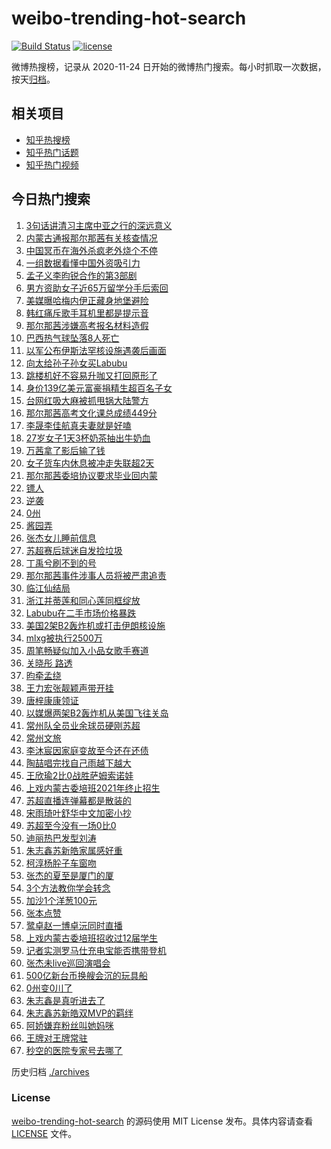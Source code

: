 # weibo-trending-hot-search

[![Build Status](https://github.com/justjavac/weibo-trending-hot-search/workflows/ci/badge.svg?branch=master)](https://github.com/justjavac/weibo-trending-hot-search/actions)
[![license](https://img.shields.io/github/license/justjavac/weibo-trending-hot-search)](https://github.com/justjavac/weibo-trending-hot-search/blob/master/LICENSE)

微博热搜榜，记录从 2020-11-24 日开始的微博热门搜索。每小时抓取一次数据，按天[归档](./archives)。

## 相关项目

- [知乎热搜榜](https://github.com/justjavac/zhihu-trending-top-search)
- [知乎热门话题](https://github.com/justjavac/zhihu-trending-hot-questions)
- [知乎热门视频](https://github.com/justjavac/zhihu-trending-hot-video)

## 今日热门搜索

<!-- BEGIN -->
<!-- 最后更新时间 Sun Jun 22 2025 01:51:30 GMT+0800 (China Standard Time) -->

1. [3句话讲清习主席中亚之行的深远意义](https://s.weibo.com//weibo?q=%233%E5%8F%A5%E8%AF%9D%E8%AE%B2%E6%B8%85%E4%B9%A0%E4%B8%BB%E5%B8%AD%E4%B8%AD%E4%BA%9A%E4%B9%8B%E8%A1%8C%E7%9A%84%E6%B7%B1%E8%BF%9C%E6%84%8F%E4%B9%89%23&Refer=new_time)
1. [内蒙古通报那尔那茜有关核查情况](https://s.weibo.com//weibo?q=%23%E5%86%85%E8%92%99%E5%8F%A4%E9%80%9A%E6%8A%A5%E9%82%A3%E5%B0%94%E9%82%A3%E8%8C%9C%E6%9C%89%E5%85%B3%E6%A0%B8%E6%9F%A5%E6%83%85%E5%86%B5%23&t=31&band_rank=1&Refer=top)
1. [中国冥币在海外杀疯老外烧个不停](https://s.weibo.com//weibo?q=%23%E4%B8%AD%E5%9B%BD%E5%86%A5%E5%B8%81%E5%9C%A8%E6%B5%B7%E5%A4%96%E6%9D%80%E7%96%AF%E8%80%81%E5%A4%96%E7%83%A7%E4%B8%AA%E4%B8%8D%E5%81%9C%23&t=31&band_rank=13&Refer=top)
1. [一组数据看懂中国外资吸引力](https://s.weibo.com//weibo?q=%23%E4%B8%80%E7%BB%84%E6%95%B0%E6%8D%AE%E7%9C%8B%E6%87%82%E4%B8%AD%E5%9B%BD%E5%A4%96%E8%B5%84%E5%90%B8%E5%BC%95%E5%8A%9B%23&t=31&band_rank=3&Refer=top)
1. [孟子义李昀锐合作的第3部剧](https://s.weibo.com//weibo?q=%23%E5%AD%9F%E5%AD%90%E4%B9%89%E6%9D%8E%E6%98%80%E9%94%90%E5%90%88%E4%BD%9C%E7%9A%84%E7%AC%AC3%E9%83%A8%E5%89%A7%23&t=31&band_rank=27&Refer=top)
1. [男方资助女子近65万留学分手后索回](https://s.weibo.com//weibo?q=%23%E7%94%B7%E6%96%B9%E8%B5%84%E5%8A%A9%E5%A5%B3%E5%AD%90%E8%BF%9165%E4%B8%87%E7%95%99%E5%AD%A6%E5%88%86%E6%89%8B%E5%90%8E%E7%B4%A2%E5%9B%9E%23&t=31&band_rank=19&Refer=top)
1. [美媒曝哈梅内伊正藏身地堡避险](https://s.weibo.com//weibo?q=%23%E7%BE%8E%E5%AA%92%E6%9B%9D%E5%93%88%E6%A2%85%E5%86%85%E4%BC%8A%E6%AD%A3%E8%97%8F%E8%BA%AB%E5%9C%B0%E5%A0%A1%E9%81%BF%E9%99%A9%23&t=31&band_rank=26&Refer=top)
1. [韩红痛斥歌手耳机里都是提示音](https://s.weibo.com//weibo?q=%E9%9F%A9%E7%BA%A2%E7%97%9B%E6%96%A5%E6%AD%8C%E6%89%8B%E8%80%B3%E6%9C%BA%E9%87%8C%E9%83%BD%E6%98%AF%E6%8F%90%E7%A4%BA%E9%9F%B3&t=31&band_rank=4&Refer=top)
1. [那尔那茜涉嫌高考报名材料造假](https://s.weibo.com//weibo?q=%23%E9%82%A3%E5%B0%94%E9%82%A3%E8%8C%9C%E6%B6%89%E5%AB%8C%E9%AB%98%E8%80%83%E6%8A%A5%E5%90%8D%E6%9D%90%E6%96%99%E9%80%A0%E5%81%87%23&t=31&band_rank=11&Refer=top)
1. [巴西热气球坠落8人死亡](https://s.weibo.com//weibo?q=%23%E5%B7%B4%E8%A5%BF%E7%83%AD%E6%B0%94%E7%90%83%E5%9D%A0%E8%90%BD8%E4%BA%BA%E6%AD%BB%E4%BA%A1%23&t=31&band_rank=28&Refer=top)
1. [以军公布伊斯法罕核设施遇袭后画面](https://s.weibo.com//weibo?q=%23%E4%BB%A5%E5%86%9B%E5%85%AC%E5%B8%83%E4%BC%8A%E6%96%AF%E6%B3%95%E7%BD%95%E6%A0%B8%E8%AE%BE%E6%96%BD%E9%81%87%E8%A2%AD%E5%90%8E%E7%94%BB%E9%9D%A2%23&t=31&band_rank=10&Refer=top)
1. [向太给孙子孙女买Labubu](https://s.weibo.com//weibo?q=%23%E5%90%91%E5%A4%AA%E7%BB%99%E5%AD%99%E5%AD%90%E5%AD%99%E5%A5%B3%E4%B9%B0Labubu%23&t=31&band_rank=12&Refer=top)
1. [跳楼机好不容易升咖又打回原形了](https://s.weibo.com//weibo?q=%E8%B7%B3%E6%A5%BC%E6%9C%BA%E5%A5%BD%E4%B8%8D%E5%AE%B9%E6%98%93%E5%8D%87%E5%92%96%E5%8F%88%E6%89%93%E5%9B%9E%E5%8E%9F%E5%BD%A2%E4%BA%86&t=31&band_rank=8&Refer=top)
1. [身价139亿美元富豪捐精生超百名子女](https://s.weibo.com//weibo?q=%23%E8%BA%AB%E4%BB%B7139%E4%BA%BF%E7%BE%8E%E5%85%83%E5%AF%8C%E8%B1%AA%E6%8D%90%E7%B2%BE%E7%94%9F%E8%B6%85%E7%99%BE%E5%90%8D%E5%AD%90%E5%A5%B3%23&t=31&band_rank=9&Refer=top)
1. [台网红吸大麻被抓甩锅大陆警方](https://s.weibo.com//weibo?q=%23%E5%8F%B0%E7%BD%91%E7%BA%A2%E5%90%B8%E5%A4%A7%E9%BA%BB%E8%A2%AB%E6%8A%93%E7%94%A9%E9%94%85%E5%A4%A7%E9%99%86%E8%AD%A6%E6%96%B9%23&t=31&band_rank=5&Refer=top)
1. [那尔那茜高考文化课总成绩449分](https://s.weibo.com//weibo?q=%23%E9%82%A3%E5%B0%94%E9%82%A3%E8%8C%9C%E9%AB%98%E8%80%83%E6%96%87%E5%8C%96%E8%AF%BE%E6%80%BB%E6%88%90%E7%BB%A9449%E5%88%86%23&t=31&band_rank=13&Refer=top)
1. [李晟李佳航真夫妻就是好嗑](https://s.weibo.com//weibo?q=%23%E6%9D%8E%E6%99%9F%E6%9D%8E%E4%BD%B3%E8%88%AA%E7%9C%9F%E5%A4%AB%E5%A6%BB%E5%B0%B1%E6%98%AF%E5%A5%BD%E5%97%91%23&t=31&band_rank=25&Refer=top)
1. [27岁女子1天3杯奶茶抽出牛奶血](https://s.weibo.com//weibo?q=%2327%E5%B2%81%E5%A5%B3%E5%AD%901%E5%A4%A93%E6%9D%AF%E5%A5%B6%E8%8C%B6%E6%8A%BD%E5%87%BA%E7%89%9B%E5%A5%B6%E8%A1%80%23&t=31&band_rank=18&Refer=top)
1. [万茜拿了影后输了钱](https://s.weibo.com//weibo?q=%23%E4%B8%87%E8%8C%9C%E6%8B%BF%E4%BA%86%E5%BD%B1%E5%90%8E%E8%BE%93%E4%BA%86%E9%92%B1%23&t=31&band_rank=14&Refer=top)
1. [女子货车内休息被冲走失联超2天](https://s.weibo.com//weibo?q=%23%E5%A5%B3%E5%AD%90%E8%B4%A7%E8%BD%A6%E5%86%85%E4%BC%91%E6%81%AF%E8%A2%AB%E5%86%B2%E8%B5%B0%E5%A4%B1%E8%81%94%E8%B6%852%E5%A4%A9%23&t=31&band_rank=15&Refer=top)
1. [那尔那茜委培协议要求毕业回内蒙](https://s.weibo.com//weibo?q=%23%E9%82%A3%E5%B0%94%E9%82%A3%E8%8C%9C%E5%A7%94%E5%9F%B9%E5%8D%8F%E8%AE%AE%E8%A6%81%E6%B1%82%E6%AF%95%E4%B8%9A%E5%9B%9E%E5%86%85%E8%92%99%23&t=31&band_rank=2&Refer=top)
1. [镖人](https://s.weibo.com//weibo?q=%E9%95%96%E4%BA%BA&t=31&band_rank=7&Refer=top)
1. [逆袭](https://s.weibo.com//weibo?q=%E9%80%86%E8%A2%AD&t=31&band_rank=23&Refer=top)
1. [0州](https://s.weibo.com//weibo?q=0%E5%B7%9E&t=31&band_rank=6&Refer=top)
1. [酱园弄](https://s.weibo.com//weibo?q=%E9%85%B1%E5%9B%AD%E5%BC%84&t=31&band_rank=24&Refer=top)
1. [张杰女儿睡前信息](https://s.weibo.com//weibo?q=%23%E5%BC%A0%E6%9D%B0%E5%A5%B3%E5%84%BF%E7%9D%A1%E5%89%8D%E4%BF%A1%E6%81%AF%23&t=31&band_rank=22&Refer=top)
1. [苏超赛后球迷自发捡垃圾](https://s.weibo.com//weibo?q=%23%E8%8B%8F%E8%B6%85%E8%B5%9B%E5%90%8E%E7%90%83%E8%BF%B7%E8%87%AA%E5%8F%91%E6%8D%A1%E5%9E%83%E5%9C%BE%23&t=31&band_rank=31&Refer=top)
1. [丁禹兮刷不到的号](https://s.weibo.com//weibo?q=%E4%B8%81%E7%A6%B9%E5%85%AE%E5%88%B7%E4%B8%8D%E5%88%B0%E7%9A%84%E5%8F%B7&t=31&band_rank=28&Refer=top)
1. [那尔那茜事件涉事人员将被严肃追责](https://s.weibo.com//weibo?q=%23%E9%82%A3%E5%B0%94%E9%82%A3%E8%8C%9C%E4%BA%8B%E4%BB%B6%E6%B6%89%E4%BA%8B%E4%BA%BA%E5%91%98%E5%B0%86%E8%A2%AB%E4%B8%A5%E8%82%83%E8%BF%BD%E8%B4%A3%23&t=31&band_rank=39&Refer=top)
1. [临江仙结局](https://s.weibo.com//weibo?q=%E4%B8%B4%E6%B1%9F%E4%BB%99%E7%BB%93%E5%B1%80&t=31&band_rank=37&Refer=top)
1. [浙江并蒂莲和同心莲同框绽放](https://s.weibo.com//weibo?q=%23%E6%B5%99%E6%B1%9F%E5%B9%B6%E8%92%82%E8%8E%B2%E5%92%8C%E5%90%8C%E5%BF%83%E8%8E%B2%E5%90%8C%E6%A1%86%E7%BB%BD%E6%94%BE%23&t=31&band_rank=34&Refer=top)
1. [Labubu在二手市场价格暴跌](https://s.weibo.com//weibo?q=%23Labubu%E5%9C%A8%E4%BA%8C%E6%89%8B%E5%B8%82%E5%9C%BA%E4%BB%B7%E6%A0%BC%E6%9A%B4%E8%B7%8C%23&t=31&band_rank=40&Refer=top)
1. [美国2架B2轰炸机或打击伊朗核设施](https://s.weibo.com//weibo?q=%23%E7%BE%8E%E5%9B%BD2%E6%9E%B6B2%E8%BD%B0%E7%82%B8%E6%9C%BA%E6%88%96%E6%89%93%E5%87%BB%E4%BC%8A%E6%9C%97%E6%A0%B8%E8%AE%BE%E6%96%BD%23&t=31&band_rank=33&Refer=top)
1. [mlxg被执行2500万](https://s.weibo.com//weibo?q=%23mlxg%E8%A2%AB%E6%89%A7%E8%A1%8C2500%E4%B8%87%23&t=31&band_rank=45&Refer=top)
1. [周笔畅疑似加入小品女歌手赛道](https://s.weibo.com//weibo?q=%E5%91%A8%E7%AC%94%E7%95%85%E7%96%91%E4%BC%BC%E5%8A%A0%E5%85%A5%E5%B0%8F%E5%93%81%E5%A5%B3%E6%AD%8C%E6%89%8B%E8%B5%9B%E9%81%93&t=31&band_rank=33&Refer=top)
1. [关晓彤 路透](https://s.weibo.com//weibo?q=%E5%85%B3%E6%99%93%E5%BD%A4%20%E8%B7%AF%E9%80%8F&t=31&band_rank=38&Refer=top)
1. [昀牵孟绕](https://s.weibo.com//weibo?q=%E6%98%80%E7%89%B5%E5%AD%9F%E7%BB%95&t=31&band_rank=16&Refer=top)
1. [王力宏张靓颖声带开挂](https://s.weibo.com//weibo?q=%23%E7%8E%8B%E5%8A%9B%E5%AE%8F%E5%BC%A0%E9%9D%93%E9%A2%96%E5%A3%B0%E5%B8%A6%E5%BC%80%E6%8C%82%23&t=31&band_rank=29&Refer=top)
1. [唐梓康康领证](https://s.weibo.com//weibo?q=%23%E5%94%90%E6%A2%93%E5%BA%B7%E5%BA%B7%E9%A2%86%E8%AF%81%23&t=31&band_rank=49&Refer=top)
1. [以媒爆两架B2轰炸机从美国飞往关岛](https://s.weibo.com//weibo?q=%23%E4%BB%A5%E5%AA%92%E7%88%86%E4%B8%A4%E6%9E%B6B2%E8%BD%B0%E7%82%B8%E6%9C%BA%E4%BB%8E%E7%BE%8E%E5%9B%BD%E9%A3%9E%E5%BE%80%E5%85%B3%E5%B2%9B%23&t=31&band_rank=47&Refer=top)
1. [常州队全员业余球员硬刚苏超](https://s.weibo.com//weibo?q=%23%E5%B8%B8%E5%B7%9E%E9%98%9F%E5%85%A8%E5%91%98%E4%B8%9A%E4%BD%99%E7%90%83%E5%91%98%E7%A1%AC%E5%88%9A%E8%8B%8F%E8%B6%85%23&t=31&band_rank=43&Refer=top)
1. [常州文旅](https://s.weibo.com//weibo?q=%23%E5%B8%B8%E5%B7%9E%E6%96%87%E6%97%85%23&t=31&band_rank=32&Refer=top)
1. [李沐宸因家庭变故至今还在还债](https://s.weibo.com//weibo?q=%E6%9D%8E%E6%B2%90%E5%AE%B8%E5%9B%A0%E5%AE%B6%E5%BA%AD%E5%8F%98%E6%95%85%E8%87%B3%E4%BB%8A%E8%BF%98%E5%9C%A8%E8%BF%98%E5%80%BA&t=31&band_rank=50&Refer=top)
1. [陶喆唱完找自己雨越下越大](https://s.weibo.com//weibo?q=%E9%99%B6%E5%96%86%E5%94%B1%E5%AE%8C%E6%89%BE%E8%87%AA%E5%B7%B1%E9%9B%A8%E8%B6%8A%E4%B8%8B%E8%B6%8A%E5%A4%A7&t=31&band_rank=29&Refer=top)
1. [王欣瑜2比0战胜萨姆索诺娃](https://s.weibo.com//weibo?q=%23%E7%8E%8B%E6%AC%A3%E7%91%9C2%E6%AF%940%E6%88%98%E8%83%9C%E8%90%A8%E5%A7%86%E7%B4%A2%E8%AF%BA%E5%A8%83%23&t=31&band_rank=42&Refer=top)
1. [上戏内蒙古委培班2021年终止招生](https://s.weibo.com//weibo?q=%23%E4%B8%8A%E6%88%8F%E5%86%85%E8%92%99%E5%8F%A4%E5%A7%94%E5%9F%B9%E7%8F%AD2021%E5%B9%B4%E7%BB%88%E6%AD%A2%E6%8B%9B%E7%94%9F%23&t=31&band_rank=17&Refer=top)
1. [苏超直播连弹幕都是散装的](https://s.weibo.com//weibo?q=%E8%8B%8F%E8%B6%85%E7%9B%B4%E6%92%AD%E8%BF%9E%E5%BC%B9%E5%B9%95%E9%83%BD%E6%98%AF%E6%95%A3%E8%A3%85%E7%9A%84&t=31&band_rank=20&Refer=top)
1. [宋雨琦叶舒华中文加密小抄](https://s.weibo.com//weibo?q=%E5%AE%8B%E9%9B%A8%E7%90%A6%E5%8F%B6%E8%88%92%E5%8D%8E%E4%B8%AD%E6%96%87%E5%8A%A0%E5%AF%86%E5%B0%8F%E6%8A%84&t=31&band_rank=35&Refer=top)
1. [苏超至今没有一场0比0](https://s.weibo.com//weibo?q=%23%E8%8B%8F%E8%B6%85%E8%87%B3%E4%BB%8A%E6%B2%A1%E6%9C%89%E4%B8%80%E5%9C%BA0%E6%AF%940%23&t=31&band_rank=50&Refer=top)
1. [迪丽热巴发型刘涛](https://s.weibo.com//weibo?q=%23%E8%BF%AA%E4%B8%BD%E7%83%AD%E5%B7%B4%E5%8F%91%E5%9E%8B%E5%88%98%E6%B6%9B%23&t=31&band_rank=49&Refer=top)
1. [朱志鑫苏新皓家属感好重](https://s.weibo.com//weibo?q=%23%E6%9C%B1%E5%BF%97%E9%91%AB%E8%8B%8F%E6%96%B0%E7%9A%93%E5%AE%B6%E5%B1%9E%E6%84%9F%E5%A5%BD%E9%87%8D%23&t=31&band_rank=44&Refer=top)
1. [柯淳杨肸子车窗吻](https://s.weibo.com//weibo?q=%E6%9F%AF%E6%B7%B3%E6%9D%A8%E8%82%B8%E5%AD%90%E8%BD%A6%E7%AA%97%E5%90%BB&t=31&band_rank=50&Refer=top)
1. [张杰的夏至是厦门的厦](https://s.weibo.com//weibo?q=%23%E5%BC%A0%E6%9D%B0%E7%9A%84%E5%A4%8F%E8%87%B3%E6%98%AF%E5%8E%A6%E9%97%A8%E7%9A%84%E5%8E%A6%23&t=31&band_rank=35&Refer=top)
1. [3个方法教你学会转念](https://s.weibo.com//weibo?q=%233%E4%B8%AA%E6%96%B9%E6%B3%95%E6%95%99%E4%BD%A0%E5%AD%A6%E4%BC%9A%E8%BD%AC%E5%BF%B5%23&t=31&band_rank=49&Refer=top)
1. [加沙1个洋葱100元](https://s.weibo.com//weibo?q=%23%E5%8A%A0%E6%B2%991%E4%B8%AA%E6%B4%8B%E8%91%B1100%E5%85%83%23&t=31&band_rank=25&Refer=top)
1. [张本点赞](https://s.weibo.com//weibo?q=%23%E5%BC%A0%E6%9C%AC%E7%82%B9%E8%B5%9E%23&t=31&band_rank=45&Refer=top)
1. [鹭卓赵一博卓沅同时直播](https://s.weibo.com//weibo?q=%23%E9%B9%AD%E5%8D%93%E8%B5%B5%E4%B8%80%E5%8D%9A%E5%8D%93%E6%B2%85%E5%90%8C%E6%97%B6%E7%9B%B4%E6%92%AD%23&t=31&band_rank=46&Refer=top)
1. [上戏内蒙古委培班招收过12届学生](https://s.weibo.com//weibo?q=%23%E4%B8%8A%E6%88%8F%E5%86%85%E8%92%99%E5%8F%A4%E5%A7%94%E5%9F%B9%E7%8F%AD%E6%8B%9B%E6%94%B6%E8%BF%8712%E5%B1%8A%E5%AD%A6%E7%94%9F%23&t=31&band_rank=19&Refer=top)
1. [记者实测罗马仕充电宝能否携带登机](https://s.weibo.com//weibo?q=%23%E8%AE%B0%E8%80%85%E5%AE%9E%E6%B5%8B%E7%BD%97%E9%A9%AC%E4%BB%95%E5%85%85%E7%94%B5%E5%AE%9D%E8%83%BD%E5%90%A6%E6%90%BA%E5%B8%A6%E7%99%BB%E6%9C%BA%23&t=31&band_rank=20&Refer=top)
1. [张杰未live巡回演唱会](https://s.weibo.com//weibo?q=%E5%BC%A0%E6%9D%B0%E6%9C%AAlive%E5%B7%A1%E5%9B%9E%E6%BC%94%E5%94%B1%E4%BC%9A&t=31&band_rank=43&Refer=top)
1. [500亿新台币换艘会沉的玩具船](https://s.weibo.com//weibo?q=%23500%E4%BA%BF%E6%96%B0%E5%8F%B0%E5%B8%81%E6%8D%A2%E8%89%98%E4%BC%9A%E6%B2%89%E7%9A%84%E7%8E%A9%E5%85%B7%E8%88%B9%23&t=31&band_rank=30&Refer=top)
1. [0州变0川了](https://s.weibo.com//weibo?q=%230%E5%B7%9E%E5%8F%980%E5%B7%9D%E4%BA%86%23&t=31&band_rank=49&Refer=top)
1. [朱志鑫是真听进去了](https://s.weibo.com//weibo?q=%E6%9C%B1%E5%BF%97%E9%91%AB%E6%98%AF%E7%9C%9F%E5%90%AC%E8%BF%9B%E5%8E%BB%E4%BA%86&t=31&band_rank=21&Refer=top)
1. [朱志鑫苏新皓双MVP的羁绊](https://s.weibo.com//weibo?q=%23%E6%9C%B1%E5%BF%97%E9%91%AB%E8%8B%8F%E6%96%B0%E7%9A%93%E5%8F%8CMVP%E7%9A%84%E7%BE%81%E7%BB%8A%23&t=31&band_rank=36&Refer=top)
1. [阿娇嫌弃粉丝叫她妈咪](https://s.weibo.com//weibo?q=%E9%98%BF%E5%A8%87%E5%AB%8C%E5%BC%83%E7%B2%89%E4%B8%9D%E5%8F%AB%E5%A5%B9%E5%A6%88%E5%92%AA&t=31&band_rank=41&Refer=top)
1. [王牌对王牌常驻](https://s.weibo.com//weibo?q=%23%E7%8E%8B%E7%89%8C%E5%AF%B9%E7%8E%8B%E7%89%8C%E5%B8%B8%E9%A9%BB%23&t=31&band_rank=44&Refer=top)
1. [秒空的医院专家号去哪了](https://s.weibo.com//weibo?q=%23%E7%A7%92%E7%A9%BA%E7%9A%84%E5%8C%BB%E9%99%A2%E4%B8%93%E5%AE%B6%E5%8F%B7%E5%8E%BB%E5%93%AA%E4%BA%86%23&t=31&band_rank=48&Refer=top)

<!-- END -->

历史归档 [./archives](./archives)

### License

[weibo-trending-hot-search](https://github.com/justjavac/weibo-trending-hot-search) 的源码使用 MIT License
发布。具体内容请查看 [LICENSE](./LICENSE) 文件。
